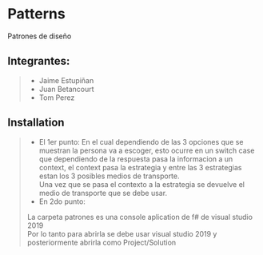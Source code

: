 ﻿# Patterns
Patrones de diseño
## Integrantes:
>* Jaime Estupiñan
>* Juan Betancourt
>* Tom Perez

## Installation
>* El 1er punto:
> En el cual dependiendo de las 3 opciones que se muestran la persona va a escoger, esto ocurre en un switch case que dependiendo de la respuesta pasa la informacion a un context, el context pasa la estrategia y entre las 3 estrategias estan los 3 posibles medios de transporte.<br/>
> Una vez que se pasa el contexto a la estrategia se devuelve el medio de transporte que se debe usar.<br/>
>* En 2do punto:
> 
> La carpeta patrones es una console aplication de f# de visual studio 2019 <br/>
> Por lo tanto para abrirla se debe usar visual studio 2019 y posteriormente abrirla como Project/Solution

